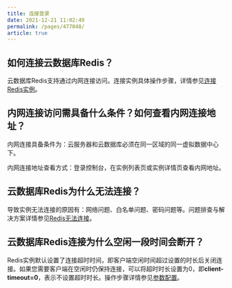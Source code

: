 ```yaml
---
title: 连接登录
date: 2021-12-21 11:02:49
permalink: /pages/477048/
article: true
---
```


## 如何连接云数据库Redis？

云数据库Redis支持通过内网连接访问。连接实例具体操作步骤，详情参见[连接Redis实例](./../04.操作指南/02.连接实例/00.通过redis-cli连接.md)。

## 内网连接访问需具备什么条件？如何查看内网连接地址？

内网连接具备条件为：云服务器和云数据库必须在同一区域的同一虚拟数据中心下。

内网连接地址查看方式：登录控制台，在实例列表页或实例详情页查看内网地址。

## 云数据库Redis为什么无法连接？

导致实例无法连接的原因有：网络问题、白名单问题、密码问题等。问题排查与解决方案详情参见[Redis无法连接](./../08.故障处理/00.Redis无法连接.md)。

## 云数据库Redis连接为什么空闲一段时间会断开？

 Redis实例默认设置了连接超时时间，即客户端空闲时间超过设置的时长后关闭连接。如果您需要客户端在空闲时仍保持连接，可以将超时时长设置为0，即**client-timeout=0**，表示不设置超时时长。操作步骤详情参见[参数配置](./../04.操作指南/07.参数配置.md)。

